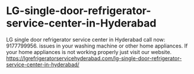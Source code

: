 # LG-single-door-refrigerator-service-center-in-Hyderabad
LG single door refrigerator service center in Hyderabad call now: 9177799956. issues  in your washing machine or other home appliances. If your home appliances is not working properly just visit our website.  https://lgrefrigeratorservicehyderabad.com/lg-single-door-refrigerator-service-center-in-hyderabad/
